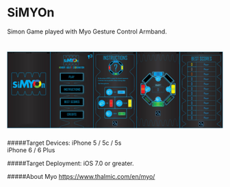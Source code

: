 # SiMYOn
Simon Game played with Myo Gesture Control Armband.

# ![GamePlay](https://github.com/haroldogtf/SiMYOn/blob/master/screens.png)


#####Target Devices:
iPhone 5 / 5c / 5s
<br>
iPhone 6 / 6 Plus

#####Target Deployment:
iOS 7.0 or greater.

#####About Myo
https://www.thalmic.com/en/myo/
